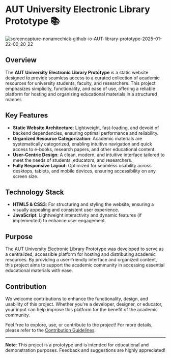 # AUT University Electronic Library Prototype 📚

![screencapture-nonamechick-github-io-AUT-library-prototype-2025-01-22-00_20_22](https://github.com/user-attachments/assets/d5ba9681-ea4e-4267-ad46-704802dddabb)

## Overview

The **AUT University Electronic Library Prototype** is a static website designed to provide seamless access to a curated collection of academic resources for university students, faculty, and researchers. This project emphasizes simplicity, functionality, and ease of use, offering a reliable platform for hosting and organizing educational materials in a structured manner.

## Key Features

- **Static Website Architecture**: Lightweight, fast-loading, and devoid of backend dependencies, ensuring optimal performance and reliability.
- **Organized Resource Categorization**: Academic materials are systematically categorized, enabling intuitive navigation and quick access to e-books, research papers, and other educational content.
- **User-Centric Design**: A clean, modern, and intuitive interface tailored to meet the needs of students, educators, and researchers.
- **Fully Responsive Layout**: Optimized for seamless usability across desktops, tablets, and mobile devices, ensuring accessibility on any screen size.

## Technology Stack

- **HTML5 & CSS3**: For structuring and styling the website, ensuring a visually appealing and consistent user experience.
- **JavaScript**: Lightweight interactivity and dynamic features (if implemented) to enhance user engagement.

## Purpose

The AUT University Electronic Library Prototype was developed to serve as a centralized, accessible platform for hosting and distributing academic resources. By providing a user-friendly interface and organized content, this project aims to support the academic community in accessing essential educational materials with ease.

## Contribution

We welcome contributions to enhance the functionality, design, and usability of this project. Whether you're a developer, designer, or educator, your input can help improve this platform for the benefit of the academic community.

Feel free to explore, use, or contribute to the project! For more details, please refer to the [Contribution Guidelines](CONTRIBUTING.md).

---

**Note**: This project is a prototype and is intended for educational and demonstration purposes. Feedback and suggestions are highly appreciated!
